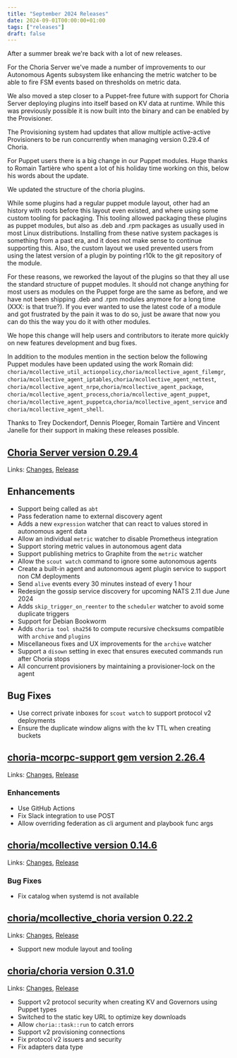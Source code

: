 ```yaml
---
title: "September 2024 Releases"
date: 2024-09-01T00:00:00+01:00
tags: ["releases"]
draft: false
---
```


After a summer break we're back with a lot of new releases.

For the Choria Server we've made a number of improvements to our Autonomous Agents subsystem like enhancing the metric watcher to be able
to fire FSM events based on thresholds on metric data.

We also moved a step closer to a Puppet-free future with support for Choria Server deploying plugins into itself based on KV data at runtime.
While this was previously possible it is now built into the binary and can be enabled by the Provisioner.

The Provisioning system had updates that allow multiple active-active Provisioners to be run concurrently when managing version 0.29.4 of Choria.

For Puppet users there is a big change in our Puppet modules. Huge thanks to Romain Tartière who spent a lot of his holiday
time working on this, below his words about the update.

We updated the structure of the choria plugins.

While some plugins had a regular puppet module layout, other had an history with roots before this layout even existed, and where using some custom tooling for packaging.
This tooling allowed packaging these plugins as puppet modules, but also as .deb and .rpm packages as usually used in most Linux distributions.
Installing from these native system packages is something from a past era, and it does not make sense to continue supporting this.
Also, the custom layout we used prevented users from using the latest version of a plugin by pointing r10k to the git repository of the module.

For these reasons, we reworked the layout of the plugins so that they all use the standard structure of puppet modules.
It should not change anything for most users as modules on the Puppet forge are the same as before, and we have not been shipping .deb and .rpm modules anymore for a long time (XXX: is that true?).
If you ever wanted to use the latest code of a module and got frustrated by the pain it was to do so, just be aware that now you can do this the way you do it with other modules.

We hope this change will help users and contributors to iterate more quickly on new features development and bug fixes.

In addition to the modules mention in the section below the following Puppet modules have been updated using the work Romain did:
`choria/mcollective_util_actionpolicy`,`choria/mcollective_agent_filemgr`, `choria/mcollective_agent_iptables`,`choria/mcollective_agent_nettest`,
`choria/mcollective_agent_nrpe`,`choria/mcollective_agent_package`, `choria/mcollective_agent_process`,`choria/mcollective_agent_puppet`,
`choria/mcollective_agent_puppetca`,`choria/mcollective_agent_service` and `choria/mcollective_agent_shell`.

Thanks to Trey Dockendorf, Dennis Ploeger, Romain Tartière and Vincent Janelle for their support in making these releases possible.

<!--more-->
## [Choria Server version 0.29.4](https://github.com/choria-io/go-choria)

Links: [Changes](https://github.com/choria-io/go-choria/compare/v0.28.0...v0.29.4), [Release](https://github.com/choria-io/go-choria/releases/tag/v0.29.4)

## Enhancements

* Support being called as `abt`
* Pass federation name to external discovery agent
* Adds a new `expression` watcher that can react to values stored in autonomous agent data
* Allow an individual `metric` watcher to disable Prometheus integration
* Support storing metric values in autonomous agent data
* Support publishing metrics to Graphite from the `metric` watcher
* Allow the `scout watch` command to ignore some autonomous agents
* Create a built-in agent and autonomous agent plugin service to support non CM deployments
* Send `alive` events every 30 minutes instead of every 1 hour
* Redesign the gossip service discovery for upcoming NATS 2.11 due June 2024
* Adds `skip_trigger_on_reenter` to the `scheduler` watcher to avoid some duplicate triggers
* Support for Debian Bookworm
* Adds `choria tool sha256` to compute recursive checksums compatible with `archive` and `plugins`
* Miscellaneous fixes and UX improvements for the `archive` watcher
* Support a `disown` setting in exec that ensures executed commands run after Choria stops
* All concurrent provisioners by maintaining a provisioner-lock on the agent

## Bug Fixes

* Use correct private inboxes for `scout watch` to support protocol v2 deployments
* Ensure the duplicate window aligns with the kv TTL when creating buckets

## [choria-mcorpc-support gem version 2.26.4](https://rubygems.org/gems/choria-mcorpc-support)

Links: [Changes](https://github.com/choria-io/mcorpc-ruby-support/compare/2.26.3...2.26.4), [Release](https://rubygems.org/gems/choria-mcorpc-support/versions/2.26.4)

### Enhancements

* Use GitHub Actions
* Fix Slack integration to use POST
* Allow overriding federation as cli argument and playbook func args

## [choria/mcollective version 0.14.6](https://forge.puppet.com/choria/mcollective)

Links: [Changes](https://github.com/choria-io/puppet-mcollective/compare/0.14.5...0.14.6), [Release](https://forge.puppet.com/choria/mcollective/0.14.6/readme)

### Bug Fixes

* Fix catalog when systemd is not available

## [choria/mcollective_choria version 0.22.2](https://forge.puppet.com/choria/mcollective_choria)

Links: [Changes](https://github.com/choria-plugins/mcollective_choria/compare/0.22.1...0.22.2), [Release](https://forge.puppet.com/choria/mcollective_choria/0.22.2/readme)

* Support new module layout and tooling

## [choria/choria version 0.31.0](https://forge.puppet.com/choria/choria)

Links: [Changes](https://github.com/choria-io/puppet-choria/compare/0.30.3...0.31.0), [Release](https://forge.puppet.com/choria/puppet-choria/0.31.0/readme)

* Support v2 protocol security when creating KV and Governors using Puppet types
* Switched to the static key URL to optimize key downloads
* Allow `choria::task::run` to catch errors
* Support v2 provisioning connections
* Fix protocol v2 issuers and security
* Fix adapters data type